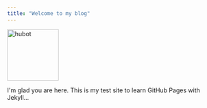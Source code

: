 ```yaml
---
title: "Welcome to my blog"
---
```

<!--<img src="https://i.imgur.com/gvPeKCx.png" width="200" align="left"/>-->
<!--
<img class="avatar avatar-small" src="https://i.imgur.com/gvPeKCx.png;s=40" alt="hubot" width="120" align="top-left"/>
-->
<img class="avatar avatar-small" src="https://i.imgur.com/FfUjwJo.jpg" alt="hubot" width="120" align="top-left"/>

I'm glad you are here. This is my test site to learn GitHub Pages with Jekyll...
<br> &nbsp;
<br>
<br>

